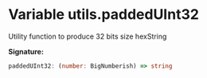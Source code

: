 
# Variable utils.paddedUInt32

Utility function to produce 32 bits size hexString

<b>Signature:</b>

```typescript
paddedUInt32: (number: BigNumberish) => string
```
